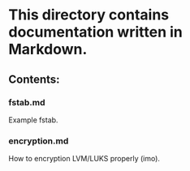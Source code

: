 # This directory contains documentation written in Markdown.

## Contents: 

### fstab.md

Example fstab.

### encryption.md

How to encryption LVM/LUKS properly (imo).

